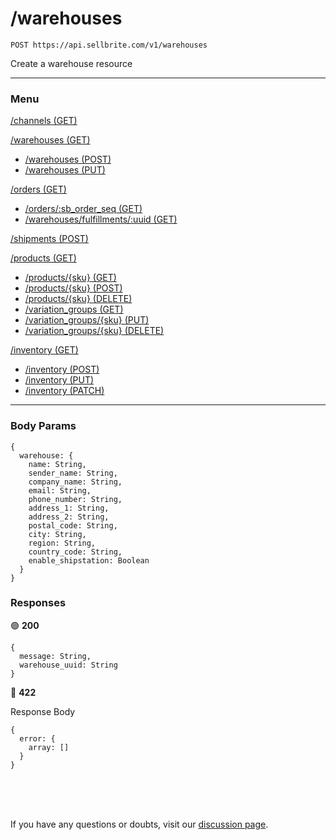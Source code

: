 # /warehouses

```
POST https://api.sellbrite.com/v1/warehouses
```

Create a warehouse resource

---

### Menu

[/channels (GET)](channels)

[/warehouses (GET)](warehouses)
  * [/warehouses (POST)](warehouses-post)
  * [/warehouses (PUT)](warehouses-put)

[/orders (GET)](orders)
  * [/orders/:sb_order_seq (GET)](orders-sb-order)
  * [/warehouses/fulfillments/:uuid (GET)](orders-fulfillments)

[/shipments (POST)](shipments)

[/products (GET)](products)
  * [/products/{sku} (GET)](products-sku-get)
  * [/products/{sku} (POST)](products-sku-post)
  * [/products/{sku} (DELETE)](products-sku-delete)
  * [/variation_groups (GET)](products-variation-groups)
  * [/variation_groups/{sku} (PUT)](products-variation-groups-put)
  * [/variation_groups/{sku} (DELETE)](products-variation-groups-delete)
  
[/inventory (GET)](inventory)
  * [/inventory (POST)](inventory-post)
  * [/inventory (PUT)](inventory-put)
  * [/inventory (PATCH)](inventory-patch)
  
---

### Body Params

```
{
  warehouse: {
    name: String,
    sender_name: String,
    company_name: String,
    email: String,
    phone_number: String,
    address_1: String,
    address_2: String,
    postal_code: String,
    city: String,
    region: String,
    country_code: String,
    enable_shipstation: Boolean
  }
}
```

### Responses

🟢 **200** 
```
{
  message: String,
  warehouse_uuid: String
}
```

🔴 **422** 

Response Body 
```
{
  error: {
    array: []
  }
}
```

<br><br><br>

If you have any questions or doubts, visit our [discussion page](https://github.com/Sellbrite/Sellbrite-API/discussions).


